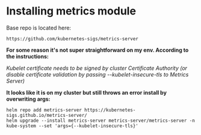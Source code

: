 # Installing metrics module

Base repo is located here:

    https://github.com/kubernetes-sigs/metrics-server

**For some reason it's not super straightforward on my env. According to the instructions:**

*Kubelet certificate needs to be signed by cluster Certificate Authority (or disable certificate validation by passing --kubelet-insecure-tls to Metrics Server)*

**It looks like it is on my cluster but still throws an error install by overwriting args:**

    helm repo add metrics-server https://kubernetes-sigs.github.io/metrics-server/
    helm upgrade --install metrics-server metrics-server/metrics-server -n kube-system --set 'args={--kubelet-insecure-tls}'
 
